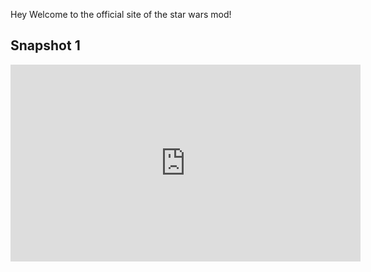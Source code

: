 Hey Welcome to the official site of the star wars mod!

## Snapshot 1
<div align="center">
  <iframe width="560" height="315" src="https://www.youtube.com/embed/K_U8KsA6OZc" frameborder="0" allow="accelerometer; autoplay; clipboard-write; encrypted-media; gyroscope; picture-in-picture" allowfullscreen></iframe>

</div>
